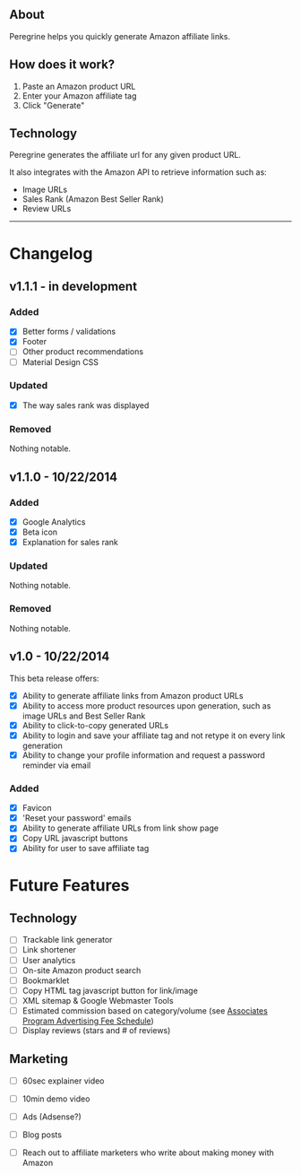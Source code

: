 ## About

Peregrine helps you quickly generate Amazon affiliate links.

## How does it work?

1. Paste an Amazon product URL
2. Enter your Amazon affiliate tag
3. Click "Generate"

## Technology

Peregrine generates the affiliate url for any given product URL.

It also integrates with the Amazon API to retrieve information such as:

- Image URLs
- Sales Rank (Amazon Best Seller Rank)
- Review URLs

-------------------------------------------

# Changelog

## v1.1.1 - in development

### Added

- [x] Better forms / validations
- [x] Footer
- [ ] Other product recommendations
- [ ] Material Design CSS

### Updated

- [x] The way sales rank was displayed

### Removed

Nothing notable.

## v1.1.0 - 10/22/2014

### Added

- [x] Google Analytics
- [x] Beta icon
- [x] Explanation for sales rank

### Updated

Nothing notable.

### Removed

Nothing notable.

## v1.0 - 10/22/2014

This beta release offers:
- [x] Ability to generate affiliate links from Amazon product URLs
- [x] Ability to access more product resources upon generation, such as image URLs and Best Seller Rank
- [x] Ability to click-to-copy generated URLs
- [x] Ability to login and save your affiliate tag and not retype it on every link generation
- [x] Ability to change your profile information and request a password reminder via email

### Added

- [x] Favicon
- [x] 'Reset your password' emails
- [x] Ability to generate affiliate URLs from link show page
- [x] Copy URL javascript buttons
- [x] Ability for user to save affiliate tag

# Future Features

## Technology

- [ ] Trackable link generator
- [ ] Link shortener
- [ ] User analytics
- [ ] On-site Amazon product search
- [ ] Bookmarklet
- [ ] Copy HTML tag javascript button for link/image
- [ ] XML sitemap & Google Webmaster Tools
- [ ] Estimated commission based on category/volume (see [Associates Program Advertising Fee Schedule](https://affiliate-program.amazon.com/gp/associates/help/operating/advertisingfees))
- [ ] Display reviews (stars and # of reviews)

## Marketing

- [ ] 60sec explainer video
- [ ] 10min demo video
- [ ] Ads (Adsense?)
- [ ] Blog posts
- [ ] Reach out to affiliate marketers who write about making money with Amazon






